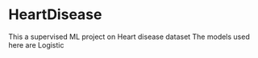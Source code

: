 # HeartDisease
This a supervised ML project on Heart disease dataset
The models used here are Logistic

